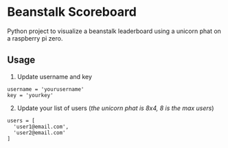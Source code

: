 # Beanstalk Scoreboard

Python project to visualize a beanstalk leaderboard using a unicorn phat on a raspberry pi zero.

## Usage

1. Update username and key

```
username = 'yourusername'
key = 'yourkey'
```

2. Update your list of users (_the unicorn phat is 8x4, 8 is the max users_)

```
users = [
  'user1@email.com',
  'user2@email.com'
]
```

